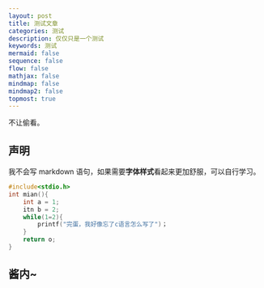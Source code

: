 ```yaml
---
layout: post
title: 测试文章
categories: 测试
description: 仅仅只是一个测试
keywords: 测试
mermaid: false
sequence: false
flow: false
mathjax: false
mindmap: false
mindmap2: false
topmost: true
---
```


不让偷看。

## 声明
我不会写 markdown 语句，如果需要**字体样式**看起来更加舒服，可以自行学习。
```C
#include<stdio.h>
int mian(){
    int a = 1;
    itn b = 2;
    while(1=2){
        printf("完蛋，我好像忘了c语言怎么写了")；
    }
    return o;
}
```

## 酱内~
